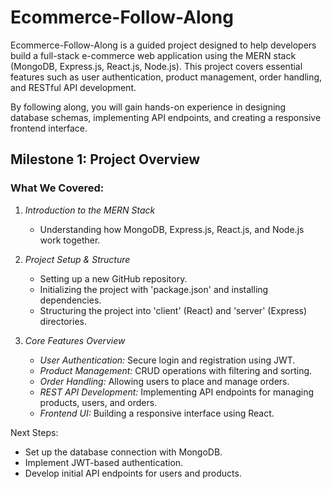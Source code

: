 # Ecommerce-Follow-Along
Ecommerce-Follow-Along is a guided project designed to help developers build a full-stack e-commerce web application using the MERN stack (MongoDB, Express.js, React.js, Node.js). This project covers essential features such as user authentication, product management, order handling, and RESTful API development.  

By following along, you will gain hands-on experience in designing database schemas, implementing API endpoints, and creating a responsive frontend interface.

## Milestone 1: Project Overview

### What We Covered:
1. *Introduction to the MERN Stack*  
   - Understanding how MongoDB, Express.js, React.js, and Node.js work together.
   
2. *Project Setup & Structure*  
   - Setting up a new GitHub repository.  
   - Initializing the project with 'package.json' and installing dependencies.  
   - Structuring the project into 'client' (React) and 'server' (Express) directories.  

3. *Core Features Overview*  
   - *User Authentication:* Secure login and registration using JWT.  
   - *Product Management:* CRUD operations with filtering and sorting.  
   - *Order Handling:* Allowing users to place and manage orders.  
   - *REST API Development:* Implementing API endpoints for managing products, users, and orders.  
   - *Frontend UI:* Building a responsive interface using React.  

Next Steps:  
- Set up the database connection with MongoDB.  
- Implement JWT-based authentication.  
- Develop initial API endpoints for users and products.
